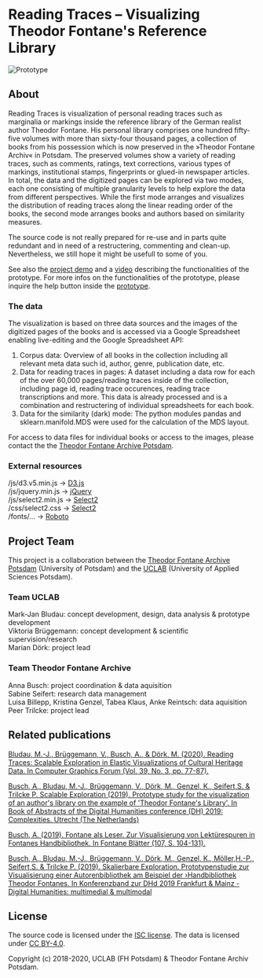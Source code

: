 # Reading Traces – Visualizing Theodor Fontane's Reference Library
![Prototype](/img/moduswechsel.gif)

## About
Reading Traces is visualization of personal reading traces such as marginalia or markings inside the reference library of the German realist author Theodor Fontane. 
His personal library comprises one hundred fifty-five volumes with more than sixty-four thousand pages, a collection of books from his possession which is now preserved in the »Theodor Fontane Archiv« in Potsdam. The preserved volumes show a variety of reading traces, such as comments, ratings, text corrections, various types of markings, institutional stamps, fingerprints or glued-in newspaper articles. In total, the data and the digitized pages can be explored via two modes, each one consisting of multiple granularity levels to help explore the data from different perspectives. While the first mode arranges and visualizes the distribution of reading traces along the linear reading order of the books, the second mode arranges books and authors based on similarity measures.

The source code is not really prepared for re-use and in parts quite redundant and in need of a restructering, commenting and clean-up. Nevertheless, we still hope it might be usefull to some of you.

See also the [project demo](https://uclab.fh-potsdam.de/ff/) and a [video](https://vimeo.com/355280580) describing the functionalities of the prototype. For more infos on the functionalities of the prototype, please inquire the help button inside the [prototype](https://uclab.fh-potsdam.de/ff/). 

### The data
The visualization is based on three data sources and the images of the digitized pages of the books and is accessed via a Google Spreadsheet enabling live-editing and the Google Spreadsheet API:

1) Corpus data: Overview of all books in the collection including all relevant meta data such id, author, genre, publication date, etc.
2) Data for reading traces in pages: A dataset including a data row for each of the over 60,000 pages/reading traces inside of the collection, including page id, reading trace occurences, reading trace transcriptions and more. This data is already processed and is a combination and restructering of individual spreadsheets for each book.
3) Data for the similarity (dark) mode: The python modules pandas and sklearn.manifold.MDS were used for the calculation of the MDS layout.  

For access to data files for individual books or access to the images, please contact the the [Theodor Fontane Archive Potsdam](https://www.fontanearchiv.de).

### External resources
/js/d3.v5.min.js → [D3.js](https://d3js.org/)  
/js/jquery.min.js → [jQuery](https://jquery.com/)  
/js/select2.min.js → [Select2](https://select2.org/)  
/css/select2.css → [Select2](https://select2.org/)  
/fonts/... → [Roboto](https://fonts.google.com/specimen/Roboto)

## Project Team
This project is a collaboration between the [Theodor Fontane Archive Potsdam](https://www.fontanearchiv.de) (University of Potsdam) and the [UCLAB](https://uclab.fh-potsdam.de/) (University of Applied Sciences Potsdam). 

### Team UCLAB  
Mark-Jan Bludau: concept development, design, data analysis & prototype development  
Viktoria Brüggemann: concept development & scientific supervision/research  
Marian Dörk: project lead  

### Team Theodor Fontane Archive  
Anna Busch: project coordination & data aquisition  
Sabine Seifert: research data management  
Luisa Billepp, Kristina Genzel, Tabea Klaus, Anke Reintsch: data aquisition  
Peer Trilcke: project lead  

## Related publications
[Bludau, M.-J., Brüggemann, V., Busch, A., & Dörk, M. (2020). Reading Traces: Scalable Exploration in Elastic Visualizations of Cultural Heritage Data. In Computer Graphics Forum (Vol. 39, No. 3, pp. 77-87).](https://doi.org/10.1111/cgf.13964)

[Busch, A., Bludau, M.-J., Brüggemann, V., Dörk, M., Genzel, K., Seifert,S. & Trilcke P. Scalable Exploration (2019). Prototype study for the visualization of an author's library on the example of 'Theodor Fontane's Library'. In Book of Abstracts of the Digital Humanities conference (DH) 2019: Complexities. Utrecht (The Netherlands)](https://dev.clariah.nl/files/dh2019/boa/0490.html)

[Busch, A. (2019). Fontane als Leser. Zur Visualisierung von Lektürespuren in Fontanes Handbibliothek. In Fontane Blätter (107, S. 104-131).](https://www.fontanearchiv.de/fileadmin/user_upload/Fontane-Blaetter/Fbl_107_final_2019-08-07_Busch.pdf)

[Busch, A., Bludau, M.-J., Brüggemann, V., Dörk, M., Genzel, K., Möller,H.-P., Seifert,S. & Trilcke P. (2019). Skalierbare Exploration. Prototypenstudie zur Visualisierung einer Autorenbibliothek am Beispiel der ›Handbibliothek Theodor Fontanes. In Konferenzband zur DHd 2019 Frankfurt & Mainz - Digital Humanities: multimedial & multimodal](https://zenodo.org/record/2596095/preview/2019_DHd_BookOfAbstracts_web.pdf#page=205)

## License
The source code is licensed under the [ISC license](https://github.com/tfalab/fontanes_library/edit/master/LICENSE.md). The data is licensed under [CC BY-4.0](https://creativecommons.org/licenses/by/4.0). 

Copyright (c) 2018-2020, UCLAB (FH Potsdam) & Theodor Fontane Archiv Potsdam.
